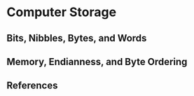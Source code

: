 # Computer Storage

## Bits, Nibbles, Bytes, and Words

## Memory, Endianness, and Byte Ordering

## References

